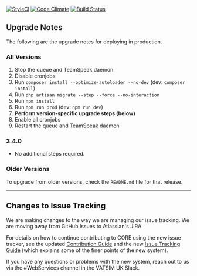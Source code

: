 [![StyleCI](https://styleci.io/repos/75443611/shield?branch=development&style=flat)](https://styleci.io/repos/75443611)
[![Code Climate](https://codeclimate.com/github/VATSIM-UK/core/badges/gpa.svg)](https://codeclimate.com/github/VATSIM-UK/core)
[![Build Status](https://travis-ci.org/VATSIM-UK/core.svg?branch=production)](https://travis-ci.org/VATSIM-UK/core)

## Upgrade Notes

The following are the upgrade notes for deploying in production.

### All Versions

1. Stop the queue and TeamSpeak daemon
2. Disable cronjobs
3. Run `composer install --optimize-autoloader --no-dev` (dev: `composer install`)
4. Run `php artisan migrate --step --force --no-interaction`
6. Run `npm install`
7. Run `npm run prod` (dev: `npm run dev`)
8. **Perform version-specific upgrade steps (below)**
9. Enable all cronjobs
10. Restart the queue and TeamSpeak daemon

### 3.4.0

* No additional steps required.

### Older Versions

To upgrade from older versions, check the `README.md` file for that release.

---

## Changes to Issue Tracking

We are making changes to the way we are managing our issue tracking. We are moving away from GitHub Issues to Atlassian's JIRA.

For details on how to continue contributing to CORE using the new issue tracker, see the updated [Contribution Guide](CONTRIBUTING.md) and the new [Issue Tracking Guide](ISSUE_TRACKING.md) (which explains some of the finer points of the new system).

If you have any questions or problems with the new system, reach out to us via the #WebServices channel in the VATSIM UK Slack.
